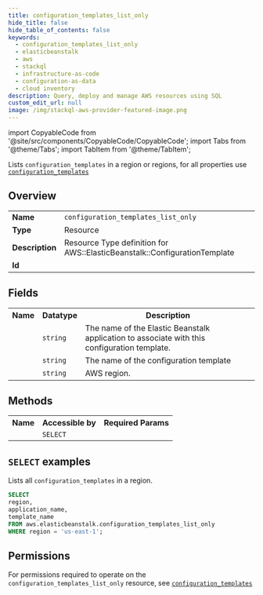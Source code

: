```yaml
---
title: configuration_templates_list_only
hide_title: false
hide_table_of_contents: false
keywords:
  - configuration_templates_list_only
  - elasticbeanstalk
  - aws
  - stackql
  - infrastructure-as-code
  - configuration-as-data
  - cloud inventory
description: Query, deploy and manage AWS resources using SQL
custom_edit_url: null
image: /img/stackql-aws-provider-featured-image.png
---
```


import CopyableCode from '@site/src/components/CopyableCode/CopyableCode';
import Tabs from '@theme/Tabs';
import TabItem from '@theme/TabItem';

Lists <code>configuration_templates</code> in a region or regions, for all properties use <a href="/services/serviceName/configuration_templates/"><code>configuration_templates</code></a>

## Overview
<table>
<tbody>
<tr><td><b>Name</b></td><td><code>configuration_templates_list_only</code></td></tr>
<tr><td><b>Type</b></td><td>Resource</td></tr>
<tr><td><b>Description</b></td><td>Resource Type definition for AWS::ElasticBeanstalk::ConfigurationTemplate</td></tr>
<tr><td><b>Id</b></td><td><CopyableCode code="aws.elasticbeanstalk.configuration_templates_list_only" /></td></tr>
</tbody>
</table>

## Fields
<table>
<tbody>
<tr><th>Name</th><th>Datatype</th><th>Description</th></tr><tr><td><CopyableCode code="application_name" /></td><td><code>string</code></td><td>The name of the Elastic Beanstalk application to associate with this configuration template.</td></tr>
<tr><td><CopyableCode code="template_name" /></td><td><code>string</code></td><td>The name of the configuration template</td></tr>
<tr><td><CopyableCode code="region" /></td><td><code>string</code></td><td>AWS region.</td></tr>
</tbody>
</table>

## Methods

<table>
<tbody>
  <tr>
    <th>Name</th>
    <th>Accessible by</th>
    <th>Required Params</th>
  </tr>
  <tr>
    <td><CopyableCode code="list_resources" /></td>
    <td><code>SELECT</code></td>
    <td><CopyableCode code="region" /></td>
  </tr>
</tbody>
</table>

## `SELECT` examples
Lists all <code>configuration_templates</code> in a region.
```sql
SELECT
region,
application_name,
template_name
FROM aws.elasticbeanstalk.configuration_templates_list_only
WHERE region = 'us-east-1';
```


## Permissions

For permissions required to operate on the <code>configuration_templates_list_only</code> resource, see <a href="/services/elasticbeanstalk/configuration_templates/#permissions"><code>configuration_templates</code></a>

